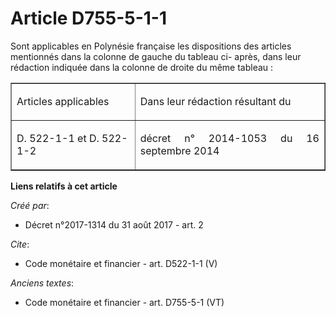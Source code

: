 # Article D755-5-1-1

Sont applicables en Polynésie française les dispositions des articles mentionnés dans la colonne de gauche du tableau ci-
après, dans leur rédaction indiquée dans la colonne de droite du même tableau : 

<table align="center" border="1">
  <tbody>
    <tr>
      <td>

Articles applicables </td>
      <td align="left">

Dans leur rédaction résultant du </td>
    </tr>
    <tr>
      <td>

D. 522-1-1 et D. 522-1-2 </td>
      <td align="justify">

décret n° 2014-1053 du 16 septembre 2014</td>
    </tr>
  </tbody>
</table>

**Liens relatifs à cet article**

_Créé par_:

  - Décret n°2017-1314 du 31 août 2017 - art. 2

_Cite_:

  - Code monétaire et financier - art. D522-1-1 (V)

_Anciens textes_:

  - Code monétaire et financier - art. D755-5-1 (VT)
